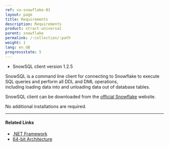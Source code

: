 ```yaml
---
ref: xu-snowflake-01
layout: page
title: Requirements
description: Requirements
product: xtract-universal
parent: snowflake
permalink: /:collection/:path
weight: 1
lang: en_GB
progressstate: 5
---
```


- SnowSQL client version 1.2.5

SnowSQL is a command line client for connecting to Snowflake to execute SQL queries and perform all DDL and DML operations,<br>
including loading data into and unloading data out of database tables.

SnowSQL client can be downloaded from the [official Snowflake](https://sfc-repo.snowflakecomputing.com/snowsql/bootstrap/1.2/windows_x86_64/index.html) website.

No additional installations are required. 

*************
#### Related Links
- [.NET Framework](../../introduction/requirements#other-applications-and-frameworks)
- [64-bit Architecture](../../introduction/requirements#hardware-requirements)

